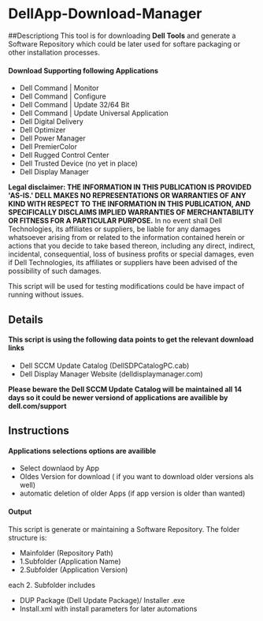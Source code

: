 # DellApp-Download-Manager

##Descriptiong
This tool is for downloading **Dell Tools** and generate a Software Repository which could be later used for softare packaging or other installation processes.

#### Download Supporting following Applications

- Dell Command | Monitor
- Dell Command | Configure
- Dell Command | Update 32/64 Bit
- Dell Command | Update Universal Application
- Dell Digital Delivery
- Dell Optimizer
- Dell Power Manager
- Dell PremierColor
- Dell Rugged Control Center
- Dell Trusted Device (no yet in place)
- Dell Display Manager

**Legal disclaimer: THE INFORMATION IN THIS PUBLICATION IS PROVIDED 'AS-IS.' DELL MAKES NO REPRESENTATIONS OR WARRANTIES OF ANY KIND WITH RESPECT TO THE INFORMATION IN THIS PUBLICATION, AND SPECIFICALLY DISCLAIMS IMPLIED WARRANTIES OF MERCHANTABILITY OR FITNESS FOR A PARTICULAR PURPOSE.** In no event shall Dell Technologies, its affiliates or suppliers, be liable for any damages whatsoever arising from or related to the information contained herein or actions that you decide to take based thereon, including any direct, indirect, incidental, consequential, loss of business profits or special damages, even if Dell Technologies, its affiliates or suppliers have been advised of the possibility of such damages.

This script will be used for testing modifications could be have impact of running without issues.

## Details

#### This script is using the following data points to get the relevant download links

- Dell SCCM Update Catalog (DellSDPCatalogPC.cab)
- Dell Display Manager Website (delldisplaymanager.com)

**Please beware the Dell SCCM Update Catalog will be maintained all 14 days so it could be newer versiond of applications are availible by dell.com/support**

## Instructions

#### Applications selections options are availible

- Select downlaod by App
- Oldes Version for download ( if you want to download older versions als well)
- automatic deletion of older Apps (if app version is older than wanted)

#### Output

This script is generate or maintaining a Software Repository. The folder structure is:

- Mainfolder (Repository Path)
- 1.Subfolder (Application Name)
- 2.Subfolder (Application Version)

each 2. Subfolder includes
- DUP Package (Dell Update Package)/ Installer .exe
- Install.xml with install parameters for later automations



